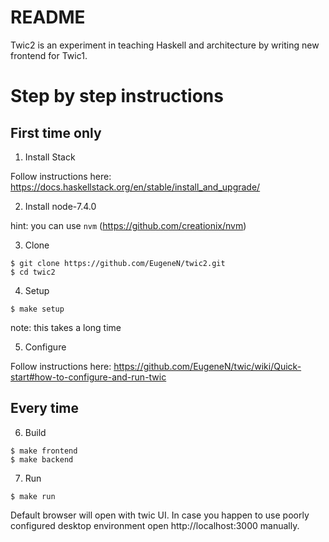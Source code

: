 # README #

Twic2 is an experiment in teaching Haskell and architecture by writing new frontend for Twic1.


# Step by step instructions

## First time only

1. Install Stack

 Follow instructions here: https://docs.haskellstack.org/en/stable/install_and_upgrade/

2. Install node-7.4.0

 hint: you can use `nvm` (https://github.com/creationix/nvm)


3. Clone
 ```
 $ git clone https://github.com/EugeneN/twic2.git
 $ cd twic2
 ```

4. Setup
 ```
 $ make setup
 ```
 note: this takes a long time

5. Configure

  Follow instructions here: https://github.com/EugeneN/twic/wiki/Quick-start#how-to-configure-and-run-twic

## Every time

6. Build
 ```
 $ make frontend
 $ make backend
 ```

7. Run

 ```
 $ make run
 ```

 Default browser will open with twic UI. In case you happen to use poorly configured desktop environment open http://localhost:3000 manually.
